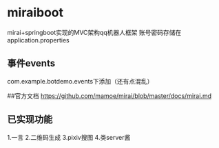 # miraiboot
mirai+springboot实现的MVC架构qq机器人框架
账号密码存储在application.properties

## 事件events
com.example.botdemo.events下添加（还有点混乱）

##官方文档
https://github.com/mamoe/mirai/blob/master/docs/mirai.md

## 已实现功能
1.一言
2.二维码生成
3.pixiv搜图
4.类server酱
